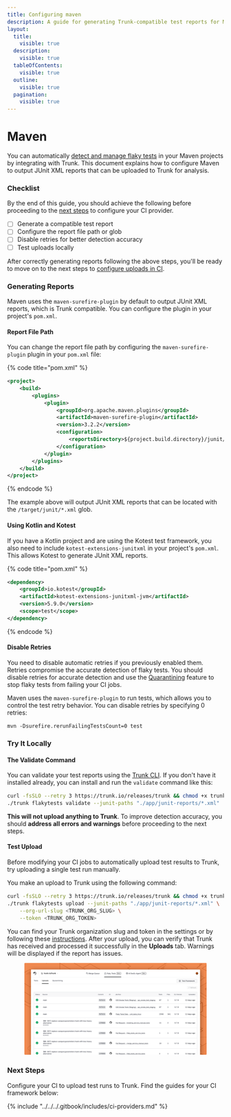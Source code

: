 ```yaml
---
title: Configuring maven
description: A guide for generating Trunk-compatible test reports for Maven
layout:
  title:
    visible: true
  description:
    visible: true
  tableOfContents:
    visible: true
  outline:
    visible: true
  pagination:
    visible: true
---
```


# Maven

You can automatically [detect and manage flaky tests](../../detection.md) in your Maven projects by integrating with Trunk. This document explains how to configure Maven to output JUnit XML reports that can be uploaded to Trunk for analysis.

### Checklist

By the end of this guide, you should achieve the following before proceeding to the [next steps](maven.md#next-step) to configure your CI provider.

* [ ] Generate a compatible test report
* [ ] Configure the report file path or glob
* [ ] Disable retries for better detection accuracy
* [ ] Test uploads locally

After correctly generating reports following the above steps, you'll be ready to move on to the next steps to [configure uploads in CI](../ci-providers/).

### Generating Reports

Maven uses the `maven-surefire-plugin` by default to output JUnit XML reports, which is Trunk compatible. You can configure the plugin in your project's `pom.xml`.&#x20;

#### Report File Path

You can change the report file path by configuring the `maven-surefire-plugin` plugin in your `pom.xml` file:

{% code title="pom.xml" %}
```xml
<project>
    <build>
        <plugins>
            <plugin>
                <groupId>org.apache.maven.plugins</groupId>
                <artifactId>maven-surefire-plugin</artifactId>
                <version>3.2.2</version>
                <configuration>
                    <reportsDirectory>${project.build.directory}/junit/</reportsDirectory>
                </configuration>
            </plugin>
        </plugins>
    </build>
</project>
```
{% endcode %}

The example above will output JUnit XML reports that can be located with the `/target/junit/*.xml` glob.

#### Using Kotlin and Kotest

If you have a Kotlin project and are using the Kotest test framework, you also need to include `kotest-extensions-junitxml` in your project's `pom.xml`. This allows Kotest to generate JUnit XML reports.

{% code title="pom.xml" %}
```xml
<dependency>
    <groupId>io.kotest</groupId>
    <artifactId>kotest-extensions-junitxml-jvm</artifactId>
    <version>5.9.0</version>
    <scope>test</scope>
</dependency>
```
{% endcode %}

#### Disable Retries

You need to disable automatic retries if you previously enabled them. Retries compromise the accurate detection of flaky tests. You should disable retries for accurate detection and use the [Quarantining](../../quarantining.md) feature to stop flaky tests from failing your CI jobs.

Maven uses the `maven-surefire-plugin` to run tests, which allows you to control the test retry behavior. You can disable retries by specifying 0 retries:

```
mvn -Dsurefire.rerunFailingTestsCount=0 test
```

### Try It Locally

#### The Validate Command

You can validate your test reports using the [Trunk CLI](../../uploader.md). If you don't have it installed already, you can install and run the `validate` command like this:

```sh
curl -fsSLO --retry 3 https://trunk.io/releases/trunk && chmod +x trunk
./trunk flakytests validate --junit-paths "./app/junit-reports/*.xml"
```

**This will not upload anything to Trunk**. To improve detection accuracy, you should **address all errors and warnings** before proceeding to the next steps.

#### Test Upload

Before modifying your CI jobs to automatically upload test results to Trunk, try uploading a single test run manually.

You make an upload to Trunk using the following command:

```sh
curl -fsSLO --retry 3 https://trunk.io/releases/trunk && chmod +x trunk
./trunk flakytests upload --junit-paths "./app/junit-reports/*.xml" \
    --org-url-slug <TRUNK_ORG_SLUG> \
    --token <TRUNK_ORG_TOKEN>
```

You can find your Trunk organization slug and token in the settings or by following these [instructions](https://docs.trunk.io/flaky-tests/get-started/ci-providers/otherci#id-1.-store-a-trunk_token-secret-in-your-ci-system). After your upload, you can verify that Trunk has received and processed it successfully in the **Uploads** tab. Warnings will be displayed if the report has issues.

<figure><picture><source srcset="../../../.gitbook/assets/data-uploads-dark.png" media="(prefers-color-scheme: dark)"><img src="../../../.gitbook/assets/data-uploads-light.png" alt=""></picture><figcaption></figcaption></figure>

### Next Steps

Configure your CI to upload test runs to Trunk. Find the guides for your CI framework below:

{% include "../../../.gitbook/includes/ci-providers.md" %}

